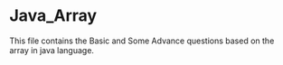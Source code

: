 # Java_Array
This file contains the Basic and Some Advance questions based on the array in java language.
